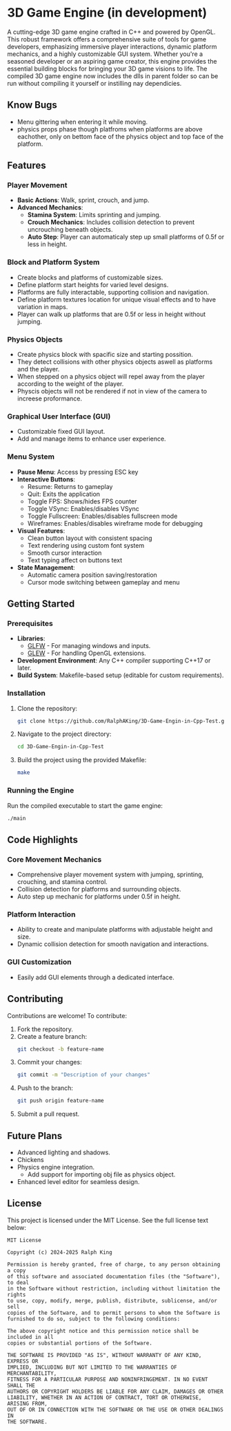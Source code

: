 # 3D Game Engine (in development)

A cutting-edge 3D game engine crafted in C++ and powered by OpenGL. This robust framework offers a comprehensive suite of tools for game developers, emphasizing immersive player interactions, dynamic platform mechanics, and a highly customizable GUI system. Whether you're a seasoned developer or an aspiring game creator, this engine provides the essential building blocks for bringing your 3D game visions to life. The compiled 3D game engine now includes the dlls in parent folder so can be run without compiling it yourself or instilling nay dependicies.

## Know Bugs
- Menu gittering when entering it while moving. 
- physics props phase though platfroms when platforms are above eachother, only on bettom face of the physics object and top face of the platform.
## Features

### Player Movement
- **Basic Actions**: Walk, sprint, crouch, and jump.
- **Advanced Mechanics**:
  - **Stamina System**: Limits sprinting and jumping.
  - **Crouch Mechanics**: Includes collision detection to prevent uncrouching beneath objects.
  - **Auto Step**: Player can automaticaly step up small platforms of 0.5f or less in height.

### Block and Platform System
- Create blocks and platforms of customizable sizes.
- Define platform start heights for varied level designs.
- Platforms are fully interactable, supporting collision and navigation.
- Define platform textures location for unique visual effects and to have variation in maps.
- Player can walk up platforms that are 0.5f or less in height without jumping.

### Physics Objects
- Create physics block with spacific size and starting possition.
- They detect collisions with other physics objects aswell as platforms and the player.
- When stepped on a physics object will repel away from the player according to the weight of the player.
- Physcis objects will not be rendered if not in view of the camera to increese proformance.

### Graphical User Interface (GUI)
- Customizable fixed GUI layout.
- Add and manage items to enhance user experience.

### Menu System
- **Pause Menu**: Access by pressing ESC key
- **Interactive Buttons**:
  - Resume: Returns to gameplay
  - Quit: Exits the application
  - Toggle FPS:  Shows/hides FPS counter
  - Toggle VSync:  Enables/disables VSync
  - Toggle Fullscreen:  Enables/disables fullscreen mode
  - Wireframes: Enables/disables wireframe mode for debugging
- **Visual Features**:
  - Clean button layout with consistent spacing
  - Text rendering using custom font system
  - Smooth cursor interaction
  - Text typing affect on buttons text
- **State Management**:
  - Automatic camera position saving/restoration
  - Cursor mode switching between gameplay and menu

## Getting Started

### Prerequisites
- **Libraries**: 
  - [GLFW](https://www.glfw.org/) - For managing windows and inputs.
  - [GLEW](http://glew.sourceforge.net/) - For handling OpenGL extensions.
- **Development Environment**: Any C++ compiler supporting C++17 or later.
- **Build System**: Makefile-based setup (editable for custom requirements).

### Installation
1. Clone the repository:
   ```bash
   git clone https://github.com/RalphAKing/3D-Game-Engin-in-Cpp-Test.git
   ```
2. Navigate to the project directory:
   ```bash
   cd 3D-Game-Engin-in-Cpp-Test
   ```
3. Build the project using the provided Makefile:
   ```bash
   make
   ```

### Running the Engine
Run the compiled executable to start the game engine:
```bash
./main
```

## Code Highlights

### Core Movement Mechanics
- Comprehensive player movement system with jumping, sprinting, crouching, and stamina control.
- Collision detection for platforms and surrounding objects.
- Auto step up mechanic for platforms under 0.5f in height.

### Platform Interaction
- Ability to create and manipulate platforms with adjustable height and size.
- Dynamic collision detection for smooth navigation and interactions.

### GUI Customization
- Easily add GUI elements through a dedicated interface.

## Contributing

Contributions are welcome! To contribute:
1. Fork the repository.
2. Create a feature branch:
   ```bash
   git checkout -b feature-name
   ```
3. Commit your changes:
   ```bash
   git commit -m "Description of your changes"
   ```
4. Push to the branch:
   ```bash
   git push origin feature-name
   ```
5. Submit a pull request.

## Future Plans
- Advanced lighting and shadows.
- Chickens
- Physics engine integration.
    - Add support for importing obj file as physics object.
- Enhanced level editor for seamless design.

## License

This project is licensed under the MIT License. See the full license text below:

```plaintext
MIT License

Copyright (c) 2024-2025 Ralph King

Permission is hereby granted, free of charge, to any person obtaining a copy
of this software and associated documentation files (the "Software"), to deal
in the Software without restriction, including without limitation the rights
to use, copy, modify, merge, publish, distribute, sublicense, and/or sell
copies of the Software, and to permit persons to whom the Software is
furnished to do so, subject to the following conditions:

The above copyright notice and this permission notice shall be included in all
copies or substantial portions of the Software.

THE SOFTWARE IS PROVIDED "AS IS", WITHOUT WARRANTY OF ANY KIND, EXPRESS OR
IMPLIED, INCLUDING BUT NOT LIMITED TO THE WARRANTIES OF MERCHANTABILITY,
FITNESS FOR A PARTICULAR PURPOSE AND NONINFRINGEMENT. IN NO EVENT SHALL THE
AUTHORS OR COPYRIGHT HOLDERS BE LIABLE FOR ANY CLAIM, DAMAGES OR OTHER
LIABILITY, WHETHER IN AN ACTION OF CONTRACT, TORT OR OTHERWISE, ARISING FROM,
OUT OF OR IN CONNECTION WITH THE SOFTWARE OR THE USE OR OTHER DEALINGS IN
THE SOFTWARE.
```